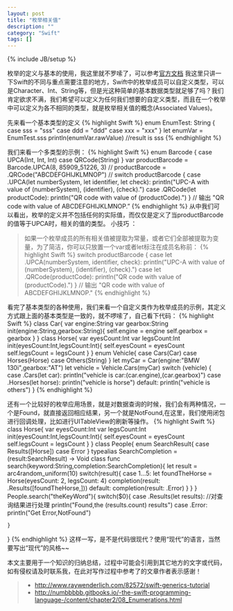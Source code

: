 ```yaml
---
layout: post
title: "枚举相关值"
description: ""
category: "Swift" 
tags: []
---
```

{% include JB/setup %}

枚举的定义与基本的使用，我这里就不罗嗦了，可以参考[官方文档](http://numbbbbb.gitbooks.io/-the-swift-programming-language-/content/chapter2/08_Enumerations.html)
我这里只讲一下Swift的不同与重点需要注意的地方，Swift中的枚举成员可以自定义类型，可以是Character、Int、String等，但是光这种简单的基本数据类型就足够了吗？我们肯定欲求不满，我们希望可以定义为任何我们想要的自定义类型，而且在一个枚举中可以定义为各不相同的类型，就是枚举相关值的概念(Associated Values)。

<!--more-->
先来看一个基本类型的定义
{% highlight Swift %}
enum EnumTest: String {
    case sss = "sss"
    case ddd = "ddd"
    case xxx = "xxx"
}
let enumVar = EnumTest.sss
println(enumVar.rawValue)
//result is sss
{% endhighlight %}

我们来看一个多类型的示例：
{% highlight Swift %}
enum Barcode {
  case UPCA(Int, Int, Int)
  case QRCode(String)
}
var productBarcode = Barcode.UPCA(8, 85909_51226, 3)
//
productBarcode = .QRCode("ABCDEFGHIJKLMNOP")
//
switch productBarcode {
case .UPCA(let numberSystem, let identifier, let check):
    println("UPC-A with value of \(numberSystem), \(identifier), \(check).")
case .QRCode(let productCode):
    println("QR code with value of \(productCode).")
}
// 输出 "QR code with value of ABCDEFGHIJKLMNOP.”
{% endhighlight %}
从中我们可以看出，枚举的定义并不包括任何的实际值，而仅仅是定义了当productBarcode的值等于UPCA时，相关的值的类型。
小技巧 ：

> 如果一个枚举成员的所有相关值被提取为常量，或者它们全部被提取为变量，为了简洁，你可以只放置一个var或者let标注在成员名称前：
	{% highlight Swift %}
switch productBarcode {
case let .UPCA(numberSystem, identifier, check):
    println("UPC-A with value of \(numberSystem), \(identifier), \(check).")
case let .QRCode(productCode):
    println("QR code with value of \(productCode).")
}
// 输出 "QR code with value of ABCDEFGHIJKLMNOP."
{% endhighlight %}

看完了基本类型的各种使用，我们来看一个自定义类作为枚举成员的示例，其定义方式跟上面的基本类型是一致的，就不啰嗦了，自己看下代码：
{% highlight Swift %}
class Car{
    var engine:String
    var gearbox:String
    init(engine:String,gearbox:String){
        self.engine = engine
        self.gearbox = gearbox
    }
}
class Horse{
    var eyesCount:Int
    var legsCount:Int
    init(eyesCount:Int,legsCount:Int){
        self.eyesCount = eyesCount
        self.legsCount = legsCount
    }
}
enum Vehicle{
    case Cars(Car)
    case Horses(Horse)
    case Others(String)
}
let myCar = Car(engine:"BMW 130i",gearbox:"AT")
let vehicle = Vehicle.Cars(myCar)
switch (vehicle) {
    case .Cars(let car):
        println("vehicle is car:\(car.engine),\(car.gearbox)")
    case .Horses(let horse):
        println("vehicle is horse")
    default:
        println("vehicle is others")
}
{% endhighlight %}

还有一个比较好的枚举应用场景，就是对数据查询的时候，我们会有两种情况，一个是Found，就直接返回相应结果，另一个就是NotFound,在这里，我们使用闭包进行回调处理，比如进行UITableView的刷新等操作。
{% highlight Swift %}
class Horse{
    var eyesCount:Int
    var legsCount:Int
    init(eyesCount:Int,legsCount:Int){
        self.eyesCount = eyesCount
        self.legsCount = legsCount
    }
}
class People{
    enum SearchResult{
        case Results([Horse])
        case Error
    }
    typealias SearchCompletion = (result:SearchResult) -> Void
    class func search(keyword:String,completion:SearchCompletion){
        let result = arc4random_uniform(10)
        switch(result){
            case 1...5:
                let foundTheHorse = Horse(eyesCount: 2, legsCount: 4)
                completion(result: .Results([foundTheHorse,]))
            default:
                completion(result: .Error)
        }
    }
}
People.search("theKeyWord"){
    switch($0){
        case .Results(let results):
        	//对查询结果进行处理
            println("Found,the \(results.count) results")
        case .Error:
            println("Get Error,NotFound")
        
    }
}
{% endhighlight %}
这样一写，是不是代码很现代？使用“现代”的语言，当然要写出“现代”的风格~~





本文主要用于一个知识的归纳总结，过程中可能会引用到其它地方的文字或代码，如有侵权请及时联系我，在此对写作过程中参考了的文章作者表示感谢！ 

> * http://www.raywenderlich.com/82572/swift-generics-tutorial
> * http://numbbbbb.gitbooks.io/-the-swift-programming-language-/content/chapter2/08_Enumerations.html
